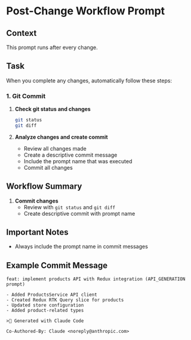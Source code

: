 # Post-Change Workflow Prompt

## Context

This prompt runs after every change.

## Task

When you complete any changes, automatically follow these steps:

### 1. Git Commit

1. **Check git status and changes**

   ```bash
   git status
   git diff
   ```

2. **Analyze changes and create commit**
   - Review all changes made
   - Create a descriptive commit message
   - Include the prompt name that was executed
   - Commit all changes

## Workflow Summary

1. **Commit changes**
   - Review with `git status` and `git diff`
   - Create descriptive commit with prompt name

## Important Notes

- Always include the prompt name in commit messages

## Example Commit Message

```
feat: implement products API with Redux integration (API_GENERATION prompt)

- Added ProductsService API client
- Created Redux RTK Query slice for products
- Updated store configuration
- Added product-related types

> Generated with Claude Code

Co-Authored-By: Claude <noreply@anthropic.com>
```
